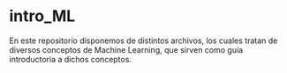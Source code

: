 # intro_ML
En este repositorio disponemos de distintos archivos, los cuales tratan de diversos conceptos de Machine Learning, que sirven como guía introductoria a dichos conceptos.
